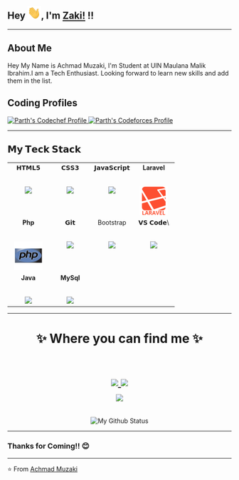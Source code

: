 ## Hey <img src="https://raw.githubusercontent.com/parth-27/parth-27/master/Hi.gif" width="30px">, I'm [Zaki!](https://github.com/parth-27) !!

</h2>

<hr/>

## About Me

Hey My Name is Achmad Muzaki, I'm Student at UIN Maulana Malik Ibrahim.I am a Tech Enthusiast. Looking forward to learn new skills and add them in the list.


## Coding Profiles

<a href="#">
  <img  alt="Parth's Codechef Profile" width="35px" src="https://cdn.jsdelivr.net/npm/simple-icons@v3/icons/codechef.svg" />
</a>

<a href="#">
  <img  alt="Parth's Codeforces Profile" width="35px" src="https://cdn.jsdelivr.net/npm/simple-icons@v3/icons/codeforces.svg" />
</a>

<hr/>

## 𝗠𝘆 𝗧𝗲𝗰𝗸 𝗦𝘁𝗮𝗰𝗸

<table>
  <tbody>
    <tr valign="top">
      <td width="25%" align="center">
        <span>𝗛𝗧𝗠𝗟𝟱</span><br><br><br>
        <img height="64px" src="https://cdn.svgporn.com/logos/html-5.svg">
      </td>
      <td width="25%" align="center">
        <span>𝗖𝗦𝗦𝟯</span><br><br><br>
        <img height="64px" src="https://cdn.svgporn.com/logos/css-3.svg">
      </td>
      <td width="25%" align="center">
        <span>𝗝𝗮𝘃𝗮𝗦𝗰𝗿𝗶𝗽𝘁</span><br><br><br>
        <img height="64px" src="https://cdn.svgporn.com/logos/javascript.svg">
      </td>
      <td width="25%" align="center">
        <span><strong>Laravel</strong>
        </span><br><br><br>
        <img height="64px" src="https://raw.githubusercontent.com/devicons/devicon/master/icons/laravel/laravel-plain-wordmark.svg">
      </td>
    </tr>
    <tr valign="top">
      <td width="25%" align="center">
        <span><strong>Php</strong>
        </span><br><br><br>
        <img height="64px" src="https://raw.githubusercontent.com/devicons/devicon/master/icons/php/php-original.svg">
      </td>
      <td width="25%" align="center">
        <span>𝗚𝗶𝘁</span><br><br><br>
        <img height="64px" src="https://cdn.svgporn.com/logos/git-icon.svg">
      </td>
      <td width="25%" align="center">
        <span>Bootstrap</span><br><br><br>
        <img height="64px" src="https://i.pinimg.com/564x/32/ce/34/32ce3442146f59d52c21ead717d6d1d1.jpg">
      </td>
      <td width="25%" align="center">
        <span>𝗩𝗦 𝗖𝗼𝗱𝗲\</span><br><br><br>
        <img height="64px" src="https://cdn.svgporn.com/logos/visual-studio-code.svg">
      </td>
    </tr>
    <tr valign="top"> 
      <td width="25%" align="center">
        <span><strong>Java</strong></span><br><br><br>
        <img height="64px" src="https://www.vectorlogo.zone/logos/java/java-ar21.svg">
      </td>
      <td width="25%" align="center">
        <span><strong>MySql</strong></span><br><br><br>
        <img height="64px" src="https://www.vectorlogo.zone/logos/mysql/mysql-ar21.svg">
      </td>
    </tr>
  </tbody>
</table>
<hr>

<h1 align="center">
✨ Where you can find me ✨
  
  <!-- https://img.shields.io/badge/Linkedin-Parth Patel-blue&?style=social&logo=linkedin -->

  <!-- https://img.shields.io/badge/Github-Parth%20Patel-black&?style=social&logo=Github -->

  <!-- https://img.shields.io/badge/Facebook-Parth%20Patel-darkblue&?style=social&logo=Facebook -->

  <!-- https://img.shields.io/badge/Instagram-parth.__.27-red&?style=social&logo=Instagram -->

  <!-- https://img.shields.io/badge/Twitter-Parth%20Patel-blue&?style=social&logo=Twitter -->

<p align="center">
  <br/>
  <a href="https://www.linkedin.com/in/achmad-muzaki-gufron-7b42a91b7/">
    <img src="https://img.shields.io/badge/LinkedIn-%230077B5.svg?&style=flat-square&logo=linkedin&logoColor=white">
  </a>
  
  <a href="https://github.com/Zaki140502">
    <img src="https://img.shields.io/badge/Github-%230A0A0A.svg?&style=flat-square&logo=Github&logoColor=white">  
  </a>


  <br/>
 
  <a href="https://www.instagram.com/achmadmuzaki_14/">
    <img src="https://img.shields.io/badge/Instagram-%23E4405F.svg?&style=flat-square&logo=instagram&logoColor=white">
  </a>

</p>
</h1>

<div align = "center">

![My Github Status](https://github-readme-stats.vercel.app/api?username=parth-27&show_icons=true&title_color=3793c4&icon_color=ffbb00&text_color=ffffff&bg_color=000000)

<hr>

</div>

<h3>Thanks for Coming!! 😊</h3>


---
⭐️ From [Achmad Muzaki](https://github.com/Zaki140502) 
